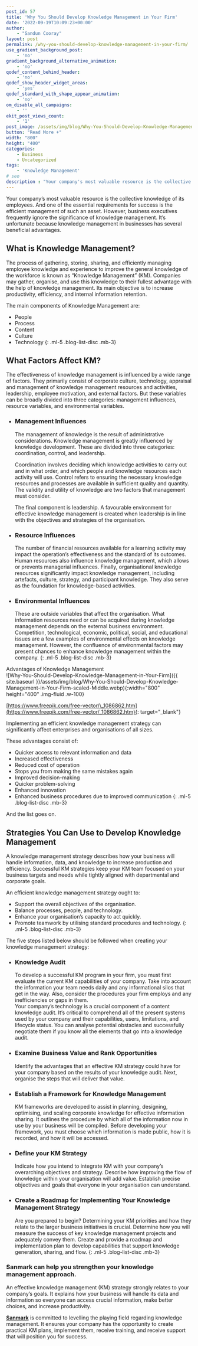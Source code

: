 ```yaml
---
post_id: 57
title: 'Why You Should Develop Knowledge Management in Your Firm'
date: '2022-09-19T10:09:23+00:00'
author: 
    - "Sandun Cooray"
layout: post
permalink: /why-you-should-develop-knowledge-management-in-your-firm/
use_gradient_background_post:
    - 'no'
gradient_background_alternative_animation:
    - 'no'
qodef_content_behind_header:
    - 'no'
qodef_show_header_widget_areas:
    - 'yes'
qodef_standard_with_shape_appear_animation:
    - 'no'
om_disable_all_campaigns:
    - ''
ekit_post_views_count:
    - '1'
post_image: /assets/img/blog/Why-You-Should-Develop-Knowledge-Management-in-Your-Firm-scaled-post-image.webp
button: "Read More +"
width: "800"
height: "400"
categories:
    - Business
    - Uncategorized
tags:
    - 'Knowledge Management'
# seo
description : "Your company's most valuable resource is the collective knowledge of its employees. And one of the essential requirements for success is the efficient management of such an asset."
---
```


Your company’s most valuable resource is the collective knowledge of its employees. And one of the essential requirements for success is the efficient management of such an asset. However, business executives frequently ignore the significance of knowledge management. It’s unfortunate because knowledge management in businesses has several beneficial advantages.

## What is Knowledge Management?

The process of gathering, storing, sharing, and efficiently managing employee knowledge and experience to improve the general knowledge of the workforce is known as “Knowledge Management” (KM). Companies may gather, organise, and use this knowledge to their fullest advantage with the help of knowledge management. Its main objective is to increase productivity, efficiency, and internal information retention.

The main components of Knowledge Management are:

- People
- Process
- Content
- Culture
- Technology
{: .ml-5 .blog-list-disc .mb-3}


## What Factors Affect KM?

The effectiveness of knowledge management is influenced by a wide range of factors. They primarily consist of corporate culture, technology, appraisal and management of knowledge management resources and activities, leadership, employee motivation, and external factors. But these variables can be broadly divided into three categories: management influences, resource variables, and environmental variables.

- ### Management Influences

    The management of knowledge is the result of administrative considerations. Knowledge management is greatly influenced by knowledge development. These are divided into three categories: coordination, control, and leadership.

    Coordination involves deciding which knowledge activities to carry out and in what order, and which people and knowledge resources each activity will use. Control refers to ensuring the necessary knowledge resources and processes are available in sufficient quality and quantity. The validity and utility of knowledge are two factors that management must consider.  

    The final component is leadership. A favourable environment for effective knowledge management is created when leadership is in line with the objectives and strategies of the organisation.

- ### Resource Influences

    The number of financial resources available for a learning activity may impact the operation’s effectiveness and the standard of its outcomes. Human resources also influence knowledge management, which allows or prevents managerial influences. Finally, organisational knowledge resources significantly impact knowledge management, including artefacts, culture, strategy, and participant knowledge. They also serve as the foundation for knowledge-based activities.

- ### Environmental Influences

    These are outside variables that affect the organisation. What information resources need or can be acquired during knowledge management depends on the external business environment. Competition, technological, economic, political, social, and educational issues are a few examples of environmental effects on knowledge management. However, the confluence of environmental factors may present chances to enhance knowledge management within the company.
{: .ml-5 .blog-list-disc .mb-3}
 
Advantages of Knowledge Management  
![Why-You-Should-Develop-Knowledge-Management-in-Your-Firm]({{ site.baseurl }}/assets/img/blog/Why-You-Should-Develop-Knowledge-Management-in-Your-Firm-scaled-Middle.webp){:width="800" height="400" .img-fluid .w-100}

[https://www.freepik.com/free-vector/\_1086862.htm](https://www.freepik.com/free-vector/_1086862.htm){: target="_blank"}

Implementing an efficient knowledge management strategy can significantly affect enterprises and organisations of all sizes.

These advantages consist of:

- Quicker access to relevant information and data
- Increased effectiveness
- Reduced cost of operation
- Stops you from making the same mistakes again
- Improved decision-making
- Quicker problem-solving
- Enhanced innovation
- Enhanced business procedures due to improved communication
{: .ml-5 .blog-list-disc .mb-3}

And the list goes on.

## Strategies You Can Use to Develop Knowledge Management

A knowledge management strategy describes how your business will handle information, data, and knowledge to increase production and efficiency. Successful KM strategies keep your KM team focused on your business targets and needs while tightly aligned with departmental and corporate goals.

An efficient knowledge management strategy ought to:

- Support the overall objectives of the organisation.
- Balance processes, people, and technology.
- Enhance your organisation’s capacity to act quickly.
- Promote teamwork by utilising standard procedures and technology.
{: .ml-5 .blog-list-disc .mb-3}

The five steps listed below should be followed when creating your knowledge management strategy: ‍

- ### Knowledge Audit

    To develop a successful KM program in your firm, you must first evaluate the current KM capabilities of your company. Take into account the information your team needs daily and any informational silos that get in the way. Also, consider the procedures your firm employs and any inefficiencies or gaps in them.  
    Your company’s technology is a crucial component of a content knowledge audit. It’s critical to comprehend all of the present systems used by your company and their capabilities, users, limitations, and lifecycle status. You can analyse potential obstacles and successfully negotiate them if you know all the elements that go into a knowledge audit. ‍

- ### Examine Business Value and Rank Opportunities

    Identify the advantages that an effective KM strategy could have for your company based on the results of your knowledge audit. Next, organise the steps that will deliver that value.

- ### Establish a Framework for Knowledge Management

    KM frameworks are developed to assist in planning, designing, optimising, and scaling corporate knowledge for effective information sharing. It outlines the procedure by which all of the information now in use by your business will be compiled. Before developing your framework, you must choose which information is made public, how it is recorded, and how it will be accessed.

- ### Define your KM Strategy

    Indicate how you intend to integrate KM with your company’s overarching objectives and strategy. Describe how improving the flow of knowledge within your organisation will add value. Establish precise objectives and goals that everyone in your organisation can understand.

- ### Create a Roadmap for Implementing Your Knowledge Management Strategy

    Are you prepared to begin? Determining your KM priorities and how they relate to the larger business initiatives is crucial. Determine how you will measure the success of key knowledge management projects and adequately convey them. Create and provide a roadmap and implementation plan to develop capabilities that support knowledge generation, sharing, and flow.
{: .ml-5 .blog-list-disc .mb-3}

### **Sanmark can help you strengthen your knowledge management approach.**

An effective knowledge management (KM) strategy strongly relates to your company’s goals. It explains how your business will handle its data and information so everyone can access crucial information, make better choices, and increase productivity.

[**Sanmark**]({{site.baseurl}}/contact/) is committed to levelling the playing field regarding knowledge management. It ensures your company has the opportunity to create practical KM plans, implement them, receive training, and receive support that will position you for success.

